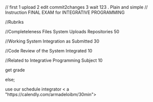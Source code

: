 //  first 1 upload 2 edit commit2changes 3 wait 123 . Plain and simple
//  Instruction FINAL EXAM for INTEGRATIVE PROGRAMMING
<p> //Rubriks</p>
<p> //Completeleness Files System Uploads Repositories   50 </p>
<p> //Working System Integration as Submitted            30 </p>
<p> //Code Review of the System Integrated               10 </p>
<p> //Related to Integrative Programming Subject         10 </p>
<p> get grade </p>
<p> else; </p>
<p> use our schedule integrator < a "https://calendly.com/armadeloibm/30min"> </a></p>
